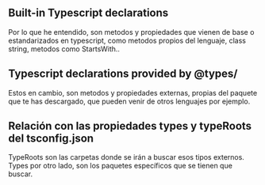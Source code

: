 ## Built-in Typescript declarations

Por lo que he entendido, son metodos y propiedades que vienen de base o estandarizados en typescript, como metodos propios del lenguaje, class string, metodos como StartsWith.. 


## Typescript declarations provided by @types/

Estos en cambio, son metodos y propiedades externas, propias del paquete que te has descargado, que pueden venir de otros lenguajes por ejemplo.  


## Relación con las propiedades types y typeRoots del tsconfig.json

TypeRoots son las carpetas donde se irán a buscar esos tipos externos. Types por otro lado, son los paquetes específicos que se tienen que buscar. 
